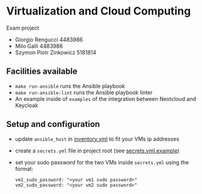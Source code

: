 # Virtualization and Cloud Computing

Exam project

- Giorgio Rengucci 4483986
- Milo Galli 4483986
- Szymon Piotr Zinkowicz 5181814

## Facilities available

- `make run-ansible` runs the Ansible playbook
- `make run-ansible-lint` runs the Ansible playbook linter
- An example inside of `examples` of the integration between Nextcloud and Keycloak

## Setup and configuration

- update `ansible_host` in [inventory.yml](inventory.yml) to fit your VMs ip addresses
- create a `secrets.yml` file in project root (see [secrets.yml.example](secrets.yml.example))
- set your sudo password for the two VMs inside `secrets.yml` using the format:
  
  ```txt
  vm1_sudo_password: "<your vm1 sudo password>"
  vm2_sudo_password: "<your vm2 sudo password>"
  ```
